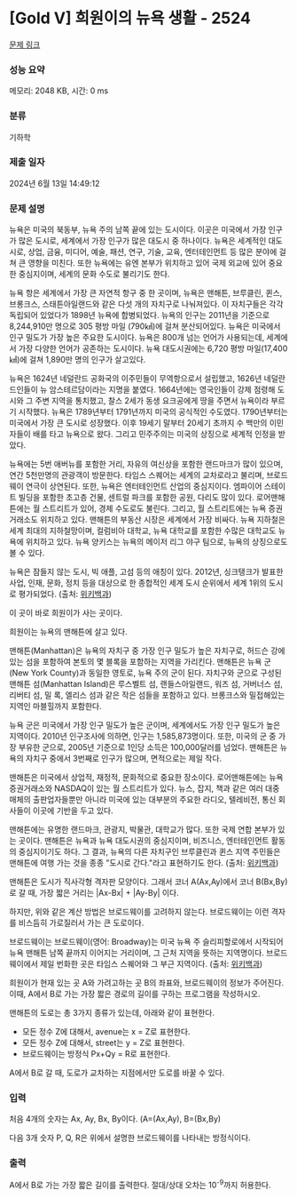 # [Gold V] 희원이의 뉴욕 생활 - 2524 

[문제 링크](https://www.acmicpc.net/problem/2524) 

### 성능 요약

메모리: 2048 KB, 시간: 0 ms

### 분류

기하학

### 제출 일자

2024년 6월 13일 14:49:12

### 문제 설명

<p>뉴욕은 미국의 북동부, 뉴욕 주의 남쪽 끝에 있는 도시이다. 이곳은 미국에서 가장 인구가 많은 도시로, 세계에서 가장 인구가 많은 대도시 중 하나이다. 뉴욕은 세계적인 대도시로, 상업, 금융, 미디어, 예술, 패션, 연구, 기술, 교육, 엔터테인먼트 등 많은 분야에 걸쳐 큰 영향을 미친다. 또한 뉴욕에는 유엔 본부가 위치하고 있어 국제 외교에 있어 중요한 중심지이며, 세계의 문화 수도로 불리기도 한다.</p>

<p>뉴욕 항은 세계에서 가장 큰 자연적 항구 중 한 곳이며, 뉴욕은 맨해튼, 브루클린, 퀸스, 브롱크스, 스태튼아일랜드와 같은 다섯 개의 자치구로 나눠져있다. 이 자치구들은 각각 독립되어 있었다가 1898년 뉴욕에 합병되었다. 뉴욕의 인구는 2011년을 기준으로 8,244,910만 명으로 305 평방 마일 (790㎢)에 걸쳐 분산되어있다. 뉴욕은 미국에서 인구 밀도가 가장 높은 주요한 도시이다. 뉴욕은 800개 넘는 언어가 사용되는데, 세계에서 가장 다양한 언어가 공존하는 도시이다. 뉴욕 대도시권에는 6,720 평방 마일(17,400㎢)에 걸쳐 1,890만 명의 인구가 살고있다.</p>

<p>뉴욕은 1624년 네덜란드 공화국의 이주민들이 무역항으로서 설립했고, 1626년 네덜란드인들이 뉴 암스테르담이라는 지명을 붙였다. 1664년에는 영국인들이 강제 점령해 도시와 그 주변 지역을 통치했고, 찰스 2세가 동생 요크공에게 땅을 주면서 뉴욕이라 부르기 시작했다. 뉴욕은 1789년부터 1791년까지 미국의 공식적인 수도였다. 1790년부터는 미국에서 가장 큰 도시로 성장했다. 이후 19세기 말부터 20세기 초까지 수 백만의 이민자들이 배를 타고 뉴욕으로 왔다. 그리고 민주주의는 미국의 상징으로 세계적 인정을 받았다.</p>

<p>뉴욕에는 5번 애버뉴를 포함한 거리, 자유의 여신상을 포함한 랜드마크가 많이 있으며, 연간 5천만명의 관광객이 방문한다. 타임스 스퀘어는 세계의 교차로라고 불리며, 브로드웨이 연극이 상연된다. 또한, 뉴욕은 엔터테인먼트 산업의 중심지이다. 엠파이어 스테이트 빌딩을 포함한 초고층 건물, 센트럴 파크를 포함한 공원, 다리도 많이 있다. 로어맨해튼에는 월 스트리트가 있어, 경제 수도로도 불린다. 그리고, 월 스트리트에는 뉴욕 증권거래소도 위치하고 있다. 맨해튼의 부동산 시장은 세계에서 가장 비싸다. 뉴욕 지하철은 세계 최대의 지하철망이며, 컬럼비아 대학교, 뉴욕 대학교를 포함한 수많은 대학교도 뉴욕에 위치하고 있다. 뉴욕 양키스는 뉴욕의 메이저 리그 야구 팀으로, 뉴욕의 상징으로도 볼 수 있다.</p>

<p>뉴욕은 잠들지 않는 도시, 빅 애플, 고섬 등의 애칭이 있다. 2012년, 싱크탱크가 발표한 사업, 인재, 문화, 정치 등을 대상으로 한 종합적인 세계 도시 순위에서 세계 1위의 도시로 평가되었다. (출처: <a href="https://ko.wikipedia.org/wiki/%EB%89%B4%EC%9A%95">위키백과</a>)</p>

<p>이 곳이 바로 희원이가 사는 곳이다.</p>

<p>희원이는 뉴욕의 맨해튼에 살고 있다. </p>

<p>맨해튼(Manhattan)은 뉴욕의 자치구 중 가장 인구 밀도가 높은 자치구로, 허드슨 강에 있는 섬을 포함하여 본토의 몇 블록을 포함하는 지역을 가리킨다. 맨해튼은 뉴욕 군(New York County)과 동일한 영토로, 뉴욕 주의 군이 된다. 자치구와 군으로 구성된 맨해튼 섬(Manhattan Island)은 루스벨트 섬, 랜들스아일랜드, 워즈 섬, 거버너스 섬, 리버티 섬, 밀 록, 엘리스 섬과 같은 작은 섬들을 포함하고 있다. 브롱크스와 밀접해있는 지역인 마블힐까지 포함한다.</p>

<p>뉴욕 군은 미국에서 가장 인구 밀도가 높은 군이며, 세계에서도 가장 인구 밀도가 높은 지역이다. 2010년 인구조사에 의하면, 인구는 1,585,873명이다. 또한, 미국의 군 중 가장 부유한 군으로, 2005년 기준으로 1인당 소득은 100,000달러를 넘었다. 맨해튼은 뉴욕의 자치구 중에서 3번째로 인구가 많으며, 면적으로는 제일 작다.</p>

<p>맨해튼은 미국에서 상업적, 재정적, 문화적으로 중요한 장소이다. 로어맨해튼에는 뉴욕 증권거래소와 NASDAQ이 있는 월 스트리트가 있다. 뉴스, 잡지, 책과 같은 여러 대중 매체의 출판업자들뿐만 아니라 미국에 있는 대부분의 주요한 라디오, 텔레비전, 통신 회사들이 이곳에 기반을 두고 있다.</p>

<p>맨해튼에는 유명한 랜드마크, 관광지, 박물관, 대학교가 많다. 또한 국제 연합 본부가 있는 곳이다. 맨해튼은 뉴욕과 뉴욕 대도시권의 중심지이며, 비즈니스, 엔터테인먼트 활동의 중심지이기도 하다. 그 결과, 뉴욕의 다른 자치구인 브루클린과 퀸스 지역 주민들은 맨해튼에 여행 가는 것을 종종 "도시로 간다."라고 표현하기도 한다. (출처: <a href="https://ko.wikipedia.org/wiki/%EB%A7%A8%ED%95%B4%ED%8A%BC">위키백과</a>)</p>

<p>맨해튼은 도시가 직사각형 격자판 모양이다. 그래서 코너 A(Ax,Ay)에서 코너 B(Bx,By)로  갈 때, 가장 짧은 거리는 |Ax-Bx| + |Ay-By| 이다.</p>

<p>하지만, 위와 같은 계산 방법은 브로드웨이를 고려하지 않는다. 브로드웨이는 이런 격자를 비스듬히 가로질러서 가는 큰 도로이다.</p>

<p>브로드웨이는 브로드웨이(영어: Broadway)는 미국 뉴욕 주 슬리피할로에서 시작되어 뉴욕 맨해튼 남쪽 끝까지 이어지는 거리이며, 그 근처 지역을 뜻하는 지역명이다. 브로드웨이에서 제일 번화한 곳은 타임스 스퀘어와 그 부근 지역이다. (출처: <a href="https://ko.wikipedia.org/wiki/%EB%B8%8C%EB%A1%9C%EB%93%9C%EC%9B%A8%EC%9D%B4">위키백과</a>)</p>

<p>희원이가 현재 있는 곳 A와 가려고하는 곳 B의 좌표와, 브로드웨이의 정보가 주어진다. 이때, A에서 B로 가는 가장 짧은 경로의 길이를 구하는 프로그램을 작성하시오.</p>

<p>맨해튼의 도로는 총 3가지 종류가 있는데, 아래와 같이 표현한다.</p>

<ul>
	<li>모든 정수 Z에 대해서, avenue는 x = Z로 표현한다.</li>
	<li>모든 정수 Z에 대해서, street는 y = Z로 표현한다.</li>
	<li>브로드웨이는 방정식 Px+Qy = R로 표현한다.</li>
</ul>

<p>  A에서 B로 갈 때, 도로가 교차하는 지점에서만 도로를 바꿀 수 있다.</p>

### 입력 

 <p>처음 4개의 숫자는 Ax, Ay, Bx, By이다. (A=(Ax,Ay), B=(Bx,By)</p>

<p>다음 3개 숫자 P, Q, R은 위에서 설명한 브로드웨이를 나타내는 방정식이다. </p>

### 출력 

 <p>A에서 B로 가는 가장 짧은 길이를 출력한다. 절대/상대 오차는 10<sup>-9</sup>까지 허용한다.</p>

